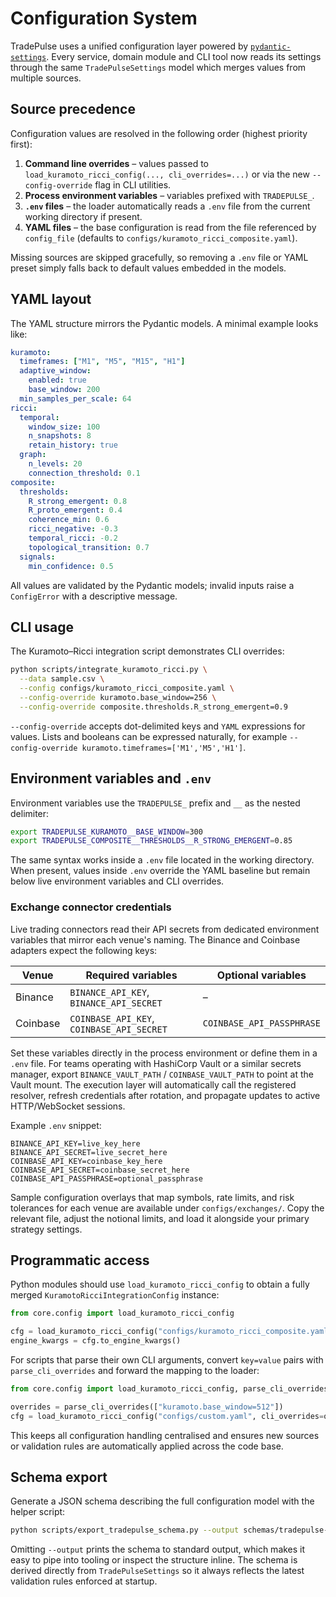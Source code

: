# Configuration System

TradePulse uses a unified configuration layer powered by
[`pydantic-settings`](https://docs.pydantic.dev/latest/concepts/pydantic_settings/).
Every service, domain module and CLI tool now reads its settings through the same
`TradePulseSettings` model which merges values from multiple sources.

## Source precedence

Configuration values are resolved in the following order (highest priority first):

1. **Command line overrides** – values passed to `load_kuramoto_ricci_config(..., cli_overrides=...)`
   or via the new `--config-override` flag in CLI utilities.
2. **Process environment variables** – variables prefixed with `TRADEPULSE_`.
3. **`.env` files** – the loader automatically reads a `.env` file from the current
   working directory if present.
4. **YAML files** – the base configuration is read from the file referenced by
   `config_file` (defaults to `configs/kuramoto_ricci_composite.yaml`).

Missing sources are skipped gracefully, so removing a `.env` file or YAML preset simply
falls back to default values embedded in the models.

## YAML layout

The YAML structure mirrors the Pydantic models. A minimal example looks like:

```yaml
kuramoto:
  timeframes: ["M1", "M5", "M15", "H1"]
  adaptive_window:
    enabled: true
    base_window: 200
  min_samples_per_scale: 64
ricci:
  temporal:
    window_size: 100
    n_snapshots: 8
    retain_history: true
  graph:
    n_levels: 20
    connection_threshold: 0.1
composite:
  thresholds:
    R_strong_emergent: 0.8
    R_proto_emergent: 0.4
    coherence_min: 0.6
    ricci_negative: -0.3
    temporal_ricci: -0.2
    topological_transition: 0.7
  signals:
    min_confidence: 0.5
```

All values are validated by the Pydantic models; invalid inputs raise a
`ConfigError` with a descriptive message.

## CLI usage

The Kuramoto–Ricci integration script demonstrates CLI overrides:

```bash
python scripts/integrate_kuramoto_ricci.py \
  --data sample.csv \
  --config configs/kuramoto_ricci_composite.yaml \
  --config-override kuramoto.base_window=256 \
  --config-override composite.thresholds.R_strong_emergent=0.9
```

`--config-override` accepts dot-delimited keys and `YAML` expressions for values. Lists
and booleans can be expressed naturally, for example
`--config-override kuramoto.timeframes=['M1','M5','H1']`.

## Environment variables and `.env`

Environment variables use the `TRADEPULSE_` prefix and `__` as the nested delimiter:

```bash
export TRADEPULSE_KURAMOTO__BASE_WINDOW=300
export TRADEPULSE_COMPOSITE__THRESHOLDS__R_STRONG_EMERGENT=0.85
```

The same syntax works inside a `.env` file located in the working directory. When present,
values inside `.env` override the YAML baseline but remain below live environment variables
and CLI overrides.

### Exchange connector credentials

Live trading connectors read their API secrets from dedicated environment variables that
mirror each venue's naming. The Binance and Coinbase adapters expect the following keys:

| Venue    | Required variables                                    | Optional variables |
|----------|--------------------------------------------------------|--------------------|
| Binance  | `BINANCE_API_KEY`, `BINANCE_API_SECRET`                | –                  |
| Coinbase | `COINBASE_API_KEY`, `COINBASE_API_SECRET`              | `COINBASE_API_PASSPHRASE` |

Set these variables directly in the process environment or define them in a `.env` file.
For teams operating with HashiCorp Vault or a similar secrets manager, export
`BINANCE_VAULT_PATH` / `COINBASE_VAULT_PATH` to point at the Vault mount. The execution
layer will automatically call the registered resolver, refresh credentials after
rotation, and propagate updates to active HTTP/WebSocket sessions.

Example `.env` snippet:

```dotenv
BINANCE_API_KEY=live_key_here
BINANCE_API_SECRET=live_secret_here
COINBASE_API_KEY=coinbase_key_here
COINBASE_API_SECRET=coinbase_secret_here
COINBASE_API_PASSPHRASE=optional_passphrase
```

Sample configuration overlays that map symbols, rate limits, and risk tolerances for each
venue are available under `configs/exchanges/`. Copy the relevant file, adjust the
notional limits, and load it alongside your primary strategy settings.

## Programmatic access

Python modules should use `load_kuramoto_ricci_config` to obtain a fully merged
`KuramotoRicciIntegrationConfig` instance:

```python
from core.config import load_kuramoto_ricci_config

cfg = load_kuramoto_ricci_config("configs/kuramoto_ricci_composite.yaml")
engine_kwargs = cfg.to_engine_kwargs()
```

For scripts that parse their own CLI arguments, convert `key=value` pairs with
`parse_cli_overrides` and forward the mapping to the loader:

```python
from core.config import load_kuramoto_ricci_config, parse_cli_overrides

overrides = parse_cli_overrides(["kuramoto.base_window=512"])
cfg = load_kuramoto_ricci_config("configs/custom.yaml", cli_overrides=overrides)
```

This keeps all configuration handling centralised and ensures new sources or validation
rules are automatically applied across the code base.

## Schema export

Generate a JSON schema describing the full configuration model with the helper script:

```bash
python scripts/export_tradepulse_schema.py --output schemas/tradepulse-settings.schema.json
```

Omitting `--output` prints the schema to standard output, which makes it easy to pipe
into tooling or inspect the structure inline. The schema is derived directly from
`TradePulseSettings` so it always reflects the latest validation rules enforced at
startup.
